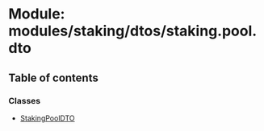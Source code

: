 # Module: modules/staking/dtos/staking.pool.dto

## Table of contents

### Classes

- [StakingPoolDTO](../classes/modules_staking_dtos_staking_pool_dto.StakingPoolDTO.md)
